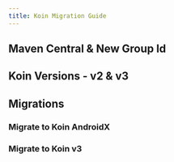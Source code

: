 ```yaml
---
title: Koin Migration Guide
---
```


## Maven Central & New Group Id

## Koin Versions - v2 & v3

## Migrations

### Migrate to Koin AndroidX

### Migrate to Koin v3



